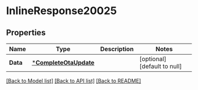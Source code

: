 # InlineResponse20025

## Properties
Name | Type | Description | Notes
------------ | ------------- | ------------- | -------------
**Data** | [***CompleteOtaUpdate**](CompleteOTAUpdate.md) |  | [optional] [default to null]

[[Back to Model list]](../README.md#documentation-for-models) [[Back to API list]](../README.md#documentation-for-api-endpoints) [[Back to README]](../README.md)

